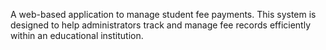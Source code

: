 A web-based application to manage student fee payments. This system is designed to help administrators track and manage fee records efficiently within an educational institution.
